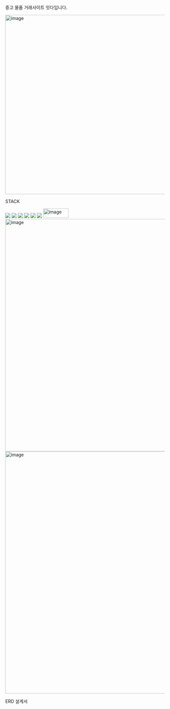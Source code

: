 중고 물품 거래사이트 잇다입니다.

<img width="562" height="565" alt="image" src="https://github.com/user-attachments/assets/78d08e32-b986-4e1b-b9f7-d51311e3a7be" />

STACK

<img src="https://img.shields.io/badge/JAVA-007396?style=for-the-badge&logo=java&logoColor=white">
<img src="https://img.shields.io/badge/oracle-F80000?style=for-the-badge&logo=oracle&logoColor=white">
<img src="https://img.shields.io/badge/html5-E34F26?style=for-the-badge&logo=html5&logoColor=white"> 
<img src="https://img.shields.io/badge/css-1572B6?style=for-the-badge&logo=css3&logoColor=white"> 
<img src="https://img.shields.io/badge/javascript-F7DF1E?style=for-the-badge&logo=javascript&logoColor=black">
<img src="https://img.shields.io/badge/jsp-F7DF1E?style=for-the-badge&logo=jsp&logoColor=black">
<img width="80" height="30" alt="image" src="https://github.com/user-attachments/assets/7b358ec1-0af9-4b61-9cf8-e7ab6ad508fc" />



<img width="1584" height="732" alt="image" src="https://github.com/user-attachments/assets/8b6996e7-2c5c-4061-aa15-bcb3332169e5" />


<img width="1704" height="763" alt="image" src="https://github.com/user-attachments/assets/77e3f3ae-0125-4be3-8533-a93ab27ad19e" />

ERD 설계서
